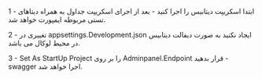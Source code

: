 ﻿1 - ابتدا اسکریپت دیتابیس را اجرا کنید - بعد از اجرای اسکریپت جداول به همراه دیتاهای تستی مربوطه ایمپورت خواهد  شد.

2 - تغییری در appsettings.Development.json ایجاد نکنید به صورت دیفالت دیتابیس در محیط لوکال می باشد.

3 - Set As StartUp Project را بر روی Adminpanel.Endpoint قرار بدهید - swagger اجرا خواهد شد.